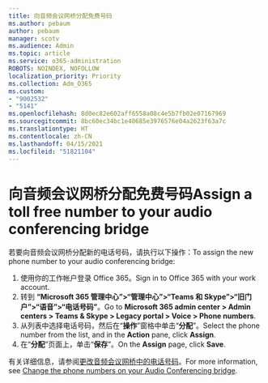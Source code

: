 ```yaml
---
title: 向音频会议网桥分配免费号码
ms.author: pebaum
author: pebaum
manager: scotv
ms.audience: Admin
ms.topic: article
ms.service: o365-administration
ROBOTS: NOINDEX, NOFOLLOW
localization_priority: Priority
ms.collection: Adm_O365
ms.custom:
- "9002532"
- "5141"
ms.openlocfilehash: 8d0ec82e602aff6558a08c4e5b7fb02e07167969
ms.sourcegitcommit: 8bc60ec34bc1e40685e3976576e04a2623f63a7c
ms.translationtype: HT
ms.contentlocale: zh-CN
ms.lasthandoff: 04/15/2021
ms.locfileid: "51821104"
---
```

# <a name="assign-a-toll-free-number-to-your-audio-conferencing-bridge"></a><span data-ttu-id="5f9d1-102">向音频会议网桥分配免费号码</span><span class="sxs-lookup"><span data-stu-id="5f9d1-102">Assign a toll free number to your audio conferencing bridge</span></span>

<span data-ttu-id="5f9d1-103">若要向音频会议网桥分配新的电话号码，请执行以下操作：</span><span class="sxs-lookup"><span data-stu-id="5f9d1-103">To assign the new phone number to your audio conferencing bridge:</span></span>

1. <span data-ttu-id="5f9d1-104">使用你的工作帐户登录 Office 365。</span><span class="sxs-lookup"><span data-stu-id="5f9d1-104">Sign in to Office 365 with your work account.</span></span>
2. <span data-ttu-id="5f9d1-105">转到 **“Microsoft 365 管理中心”>“管理中心”>“Teams 和 Skype”>“旧门户”>“语音”>“电话号码”**。</span><span class="sxs-lookup"><span data-stu-id="5f9d1-105">Go to **Microsoft 365 admin center > Admin centers > Teams & Skype > Legacy portal > Voice > Phone numbers**.</span></span>
3. <span data-ttu-id="5f9d1-106">从列表中选择电话号码，然后在“**操作**”窗格中单击“**分配**”。</span><span class="sxs-lookup"><span data-stu-id="5f9d1-106">Select the phone number from the list, and in the **Action** pane, click **Assign**.</span></span>
4. <span data-ttu-id="5f9d1-107">在“**分配**”页面上，单击“**保存**”。</span><span class="sxs-lookup"><span data-stu-id="5f9d1-107">On the **Assign** page, click **Save**.</span></span>

<span data-ttu-id="5f9d1-108">有关详细信息，请参阅[更改音频会议网桥中的电话号码](https://docs.microsoft.com/MicrosoftTeams/change-the-phone-numbers-on-your-audio-conferencing-bridge)。</span><span class="sxs-lookup"><span data-stu-id="5f9d1-108">For more information, see [Change the phone numbers on your Audio Conferencing bridge](https://docs.microsoft.com/MicrosoftTeams/change-the-phone-numbers-on-your-audio-conferencing-bridge).</span></span>
